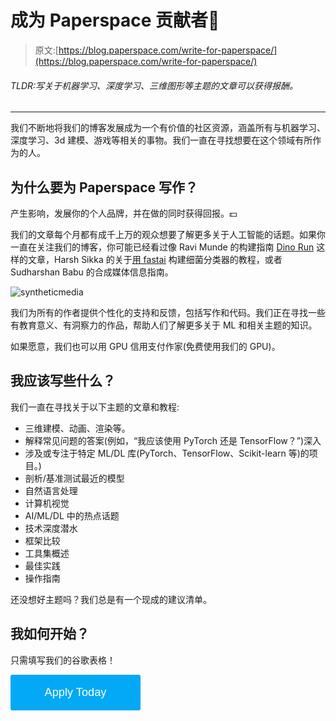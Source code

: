 # 成为 Paperspace 贡献者💎

> 原文:[https://blog.paperspace.com/write-for-paperspace/](https://blog.paperspace.com/write-for-paperspace/)

###### TLDR:写关于机器学习、深度学习、三维图形等主题的文章可以获得报酬。

* * *

我们不断地将我们的博客发展成为一个有价值的社区资源，涵盖所有与机器学习、深度学习、3d 建模、游戏等相关的事物。我们一直在寻找想要在这个领域有所作为的人。

## 为什么要为 Paperspace 写作？

产生影响，发展你的个人品牌，并在做的同时获得回报。💵

我们的文章每个月都有成千上万的观众想要了解更多关于人工智能的话题。如果你一直在关注我们的博客，你可能已经看过像 Ravi Munde 的构建指南 [Dino Run](https://blog.paperspace.com/dino-run/) 这样的文章，Harsh Sikka 的关于[用 fastai](https://blog.paperspace.com/building-a-state-of-the-art-bacterial-classifier-with-paperspace-gradient-and-fast-ai/) 构建细菌分类器的教程，或者 Sudharshan Babu 的合成媒体信息指南。

![syntheticmedia](../Images/70bcd4a8eb4b7dfd57d52308622d8c2e.png)

我们为所有的作者提供个性化的支持和反馈，包括写作和代码。我们正在寻找一些有教育意义、有洞察力的作品，帮助人们了解更多关于 ML 和相关主题的知识。

如果愿意，我们也可以用 GPU 信用支付作家(免费使用我们的 GPU)。

## 我应该写些什么？

我们一直在寻找关于以下主题的文章和教程:

*   三维建模、动画、渲染等。
*   解释常见问题的答案(例如，“我应该使用 PyTorch 还是 TensorFlow？”)深入
*   涉及或专注于特定 ML/DL 库(PyTorch、TensorFlow、Scikit-learn 等)的项目。)
*   剖析/基准测试最近的模型
*   自然语言处理
*   计算机视觉
*   AI/ML/DL 中的热点话题
*   技术深度潜水
*   框架比较
*   工具集概述
*   最佳实践
*   操作指南

还没想好主题吗？我们总是有一个现成的建议清单。

## 我如何开始？

只需填写我们的谷歌表格！

[<button style="color: #ffffff; background: #03a9f4; border: none; padding: 1em 3em; font-size: 1.3em; border-radius: 3px;">Apply Today</button>](https://forms.gle/39xhcNrMWZo1BqGS8)